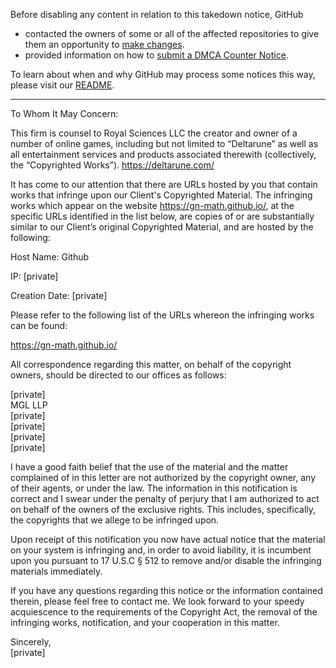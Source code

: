 Before disabling any content in relation to this takedown notice, GitHub
- contacted the owners of some or all of the affected repositories to give them an opportunity to [make changes](https://docs.github.com/en/github/site-policy/dmca-takedown-policy#a-how-does-this-actually-work).
- provided information on how to [submit a DMCA Counter Notice](https://docs.github.com/en/articles/guide-to-submitting-a-dmca-counter-notice).

To learn about when and why GitHub may process some notices this way, please visit our [README](https://github.com/github/dmca/blob/master/README.md#anatomy-of-a-takedown-notice).

---

To Whom It May Concern:

This firm is counsel to Royal Sciences LLC the creator and owner of a number of online games, including but not limited to “Deltarune” as well as all entertainment services and products associated therewith (collectively, the “Copyrighted Works”). https://deltarune.com/

It has come to our attention that there are URLs hosted by you that contain works that infringe upon our Client's Copyrighted Material. The infringing works which appear on the website https://gn-math.github.io/, at the specific URLs identified in the list below, are copies of or are substantially similar to our Client’s original Copyrighted Material, and are hosted by the following:

Host Name: Github

IP: [private]  

Creation Date: [private]  

Please refer to the following list of the URLs whereon the infringing works can be found:

https://gn-math.github.io/

All correspondence regarding this matter, on behalf of the copyright owners, should be directed to our offices as follows:

[private]  
MGL LLP  
[private]  
[private]  
[private]  
[private]  

I have a good faith belief that the use of the material and the matter complained of in this letter are not authorized by the copyright owner, any of their agents, or under the law. The information in this notification is correct and I swear under the penalty of perjury that I am authorized to act on behalf of the owners of the exclusive rights. This includes, specifically, the copyrights that we allege to be infringed upon.

Upon receipt of this notification you now have actual notice that the material on your system is infringing and, in order to avoid liability, it is incumbent upon you pursuant to 17 U.S.C § 512 to remove and/or disable the infringing materials immediately.

If you have any questions regarding this notice or the information contained therein, please feel free to contact me. We look forward to your speedy acquiescence to the requirements of the Copyright Act, the removal of the infringing works, notification, and your cooperation in this matter.

Sincerely,  
[private]
